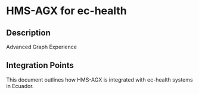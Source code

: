 # HMS-AGX for ec-health

## Description

Advanced Graph Experience

## Integration Points

This document outlines how HMS-AGX is integrated with ec-health systems in Ecuador.
